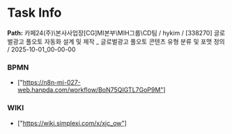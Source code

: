 # Task Info

**Path:** 카페24(주)\본사사업장\[CG]MI본부\MIH그룹\CD팀 / hykim / [338270] 글로벌광고 풀오토 자동화 설계 및 제작 _ 글로벌광고 풀오토 콘텐츠 유형 분류 및 포맷 정의 / 2025-10-01_00-00-00

### BPMN
- ["https://n8n-mi-027-web.hanpda.com/workflow/BoN75QIGTL7GoP9M"]

### WIKI
- ["https://wiki.simplexi.com/x/xjc_ow"]

